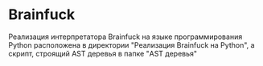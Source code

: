 # Brainfuck
Реализация интерпретатора Brainfuck на  языке программирования Python расположена в директории "Реализация Brainfuck на Python", а скрипт, строящий AST деревья в папке "AST деревья"
